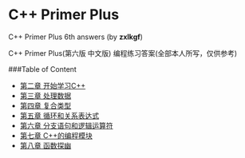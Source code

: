 # C++ Primer Plus
C++ Primer Plus 6th answers (by **zxlkgf**)

C++ Primer Plus(第六版 中文版) 编程练习答案(全部本人所写，仅供参考)

###Table of Content
 - [第二章 开始学习C++](https://github.com/zxlkgf/C_CppLearning/tree/main/ch02)
 - [第三章 处理数据](https://github.com/zxlkgf/C_CppLearning/tree/main/ch03)
 - [第四章 复合类型](https://github.com/zxlkgf/C_CppLearning/tree/main/ch04)
 - [第五章 循环和关系表达式](https://github.com/zxlkgf/C_CppLearning/tree/main/ch05)
 - [第六章 分支语句和逻辑运算符](https://github.com/zxlkgf/C_CppLearning/tree/main/ch06)
 - [第七章 C++的编程模块](https://github.com/zxlkgf/C_CppLearning/tree/main/ch07)
 - [第八章 函数探幽](https://github.com/zxlkgf/C_CppLearning/tree/main/ch08)